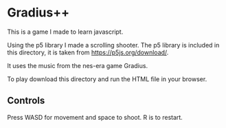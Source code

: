 # Gradius++

This is a game I made to learn javascript.

Using the p5 library I made a scrolling shooter. The p5 library is included in this directory, it is taken from https://p5js.org/download/.

It uses the music from the nes-era game Gradius.

To play download this directory and run the HTML file in your browser.

## Controls
Press WASD for movement and space to shoot. R is to restart.
